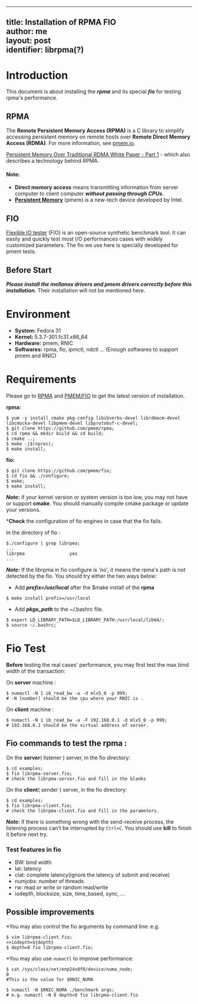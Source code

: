 
---
title: Installation of RPMA FIO  
author:    me  
layout: post  
identifier: librpma(?)  
---

# Introduction

This document is about installing the ***rpma*** and its special ***fio*** for testing rpma's performance.

## RPMA

The **Remote Persistent Memory Access (RPMA)** is a C library to simplify accessing persistent memory on remote hosts over **Remote Direct Memory Access (RDMA)**. For more information, see [pmem.io](https://pmem.io).    

[Persistent Memory Over Traditional RDMA White Paper - Part 1](https://software.intel.com/content/www/us/en/develop/articles/persistent-memory-replication-over-traditional-rdma-part-1-understanding-remote-persistent.html) - which also describes a technology behind RPMA.  

#### Note:
 * **Direct memory access** means transmitting information from server computer to client computer ***without passing through CPUs.*** 
 * [**Persistent Memory**](https://www.intel.com/content/www/us/en/architecture-and-technology/optane-dc-persistent-memory.html) (pmem) is a new-tech device developed by Intel.


## FIO

[Flexible IO tester](https://github.com/pmem/fio) (FIO) is an open-source synthetic benchmark tool. It can easily and quickly test most I/O performances cases with widely customized parameters. The fio we use here is specially developed for pmem tests.


## Before Start
 ***Please install the mellanox drivers and pmem drivers correctly before this installation.*** Their installation will not be mentioned here.

# Environment

* **System:** Fedora 31  
* **Kernel:** 5.3.7-301.fc31.x86_64  
* **Hardware:** pmem, RNIC  
* **Softwares:** rpma, fio, ipmctl, ndctl ... (Enough softwares to support pmem and RNIC)  

# Requirements

Please go to [RPMA](https://github.com/pmem/rpma/blob/master/INSTALL.md)  and [PMEM/FIO](https://github.com/pmem/fio) to get the latest version of installation.

**rpma:**

```
$ yum -y install cmake pkg-config libibverbs-devel librdmacm-devel libcmocka-devel libpmem-devel libprotobuf-c-devel;
$ git clone https://github.com/pmem/rpma;
$ cd rpma && mkdir build && cd build;
$ cmake ..;
$ make -j$(nproc);
$ make install;
```
**fio:**

```
$ git clone https://github.com/pmem/fio;
$ cd fio && ./configure;
$ make;
$ make install;
```

***Note:***  if your kernel version or system version is too low, you may not have or support **cmake**. You should manually compile cmake package or update your versions. 


***Check** the configuration of fio engines in case that the fio fails. 

In the directory of fio : 

```	
$./configure | grep librpma;
...
librpma                 yes 
...
```

***Note:*** If the librpma in fio configure is 'no', it means the rpma's path is not detected by the fio. You should try either the two ways below:
* Add ***prefix=/usr/local*** after the $make install of the **rpma**  

```
$ make install prefix=/usr/local
```

* Add ***pkgs_path*** to the ~/.bashrc file.
```
$ export LD_LIBRARY_PATH=$LD_LIBRARY_PATH:/usr/local/lib64/;
$ source ~/.bashrc;
```

# Fio Test

**Before** testing the real cases' performance, you may first test the max bind width of the transaction:

On **server** machine : 
```	
$ numactl -N 1 ib_read_bw -a -d mlx5_0 -p 999;
# -N [number] should be the cpu where your RNIC is .
```
On **client** machine :  
```
$ numactl -N 1 ib_read_bw -a -F 192.168.0.1 -d mlx5_0 -p 999;
# 192.168.0.1 should be the virtual address of server.
```  

## Fio commands to test the rpma : 

On the **server**( listener ) server, in the fio directory:

```
$ cd examples;  
$ fio librpma-server.fio;
# check the librpma-server.fio and fill in the blanks
```

On the **client**( sender ) server, in the fio directory:

```	
$ cd examples; 
$ fio librpma-client.fio;
# check the librpma-client.fio and fill in the parameters.
```

***Note:*** if there is something wrong with the send-receive process, the listening process can't be interrupted by `Ctrl+C`. You should use **kill** to finish it before next try.

### Test features in fio
 
 * BW: bind width
 * lat: latency
 * clat: complete latency(ignore the latency of submit and receive)
 * numjobs: number of threads
 * rw: read or write or random read/write
 * iodepth, blocksize, size, time_based, sync, ... 


## Possible improvements

*You may also control the fio arguments by command line:
e.g.
```
$ vim librpma-client.fio;
>>iodepth=${depth}
$ depth=8 fio librpma-client.fio;
```

*You may also use `numactl` to improve performance:
	
```
$ cat /sys/class/net/enp24s0f0/device/numa_node;
0     
#This is the value for $RNIC_NUMA

$ numactl -N $RNIC_NUMA ./benchmark args;
# e.g. numactl -N 0 depth=8 fio librpma-client.fio
```
